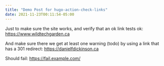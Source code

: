 ```yaml
---
title: "Demo Post for hugo-action-check-links"
date: 2021-11-23T00:11:54-05:00
---
```


Just to make sure the site works, and verify that an ok link tests ok: <https://www.wildtechgarden.ca>

And make sure there we get at least one warning (todo) by using a link that has a 301 redirect: <https://danielfdickinson.ca>

Should fail: <https://fail.example.com/>
